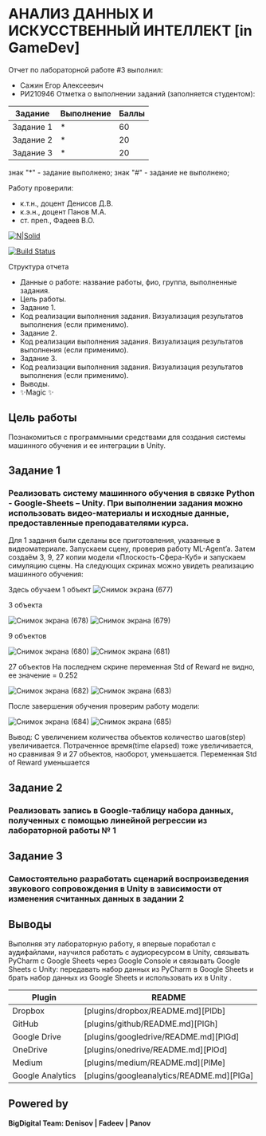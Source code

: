 # АНАЛИЗ ДАННЫХ И ИСКУССТВЕННЫЙ ИНТЕЛЛЕКТ [in GameDev]
Отчет по лабораторной работе #3 выполнил:
- Сажин Егор Алексеевич
- РИ210946
Отметка о выполнении заданий (заполняется студентом):

| Задание | Выполнение | Баллы |
| ------ | ------ | ------ |
| Задание 1 | * | 60 |
| Задание 2 | * | 20 |
| Задание 3 | * | 20 |

знак "*" - задание выполнено; знак "#" - задание не выполнено;

Работу проверили:
- к.т.н., доцент Денисов Д.В.
- к.э.н., доцент Панов М.А.
- ст. преп., Фадеев В.О.

[![N|Solid](https://cldup.com/dTxpPi9lDf.thumb.png)](https://nodesource.com/products/nsolid)

[![Build Status](https://travis-ci.org/joemccann/dillinger.svg?branch=master)](https://travis-ci.org/joemccann/dillinger)

Структура отчета

- Данные о работе: название работы, фио, группа, выполненные задания.
- Цель работы.
- Задание 1.
- Код реализации выполнения задания. Визуализация результатов выполнения (если применимо).
- Задание 2.
- Код реализации выполнения задания. Визуализация результатов выполнения (если применимо).
- Задание 3.
- Код реализации выполнения задания. Визуализация результатов выполнения (если применимо).
- Выводы.
- ✨Magic ✨

## Цель работы
Познакомиться с программными средствами для создания системы машинного обучения и ее интеграции в Unity.

## Задание 1
### Реализовать систему машинного обучения в связке Python - Google-Sheets – Unity. При выполнении задания можно использовать видео-материалы и исходные данные, предоставленные преподавателями курса.

Для 1 задания были сделаны все приготовления, указанные в видеоматериале. Запускаем сцену, проверив работу ML-Agent’a. 
Затем создаём 3, 9, 27 копии модели «Плоскость-Сфера-Куб» и запускаем симуляцию сцены. На следующих скринах можно увидеть реализацию машинного обучения:

Здесь обучаем 1 объект
![Снимок экрана (677)](https://user-images.githubusercontent.com/102538132/197032998-ce8d361c-3581-413f-b3e3-394c30039b9f.png)

3 объекта

![Снимок экрана (678)](https://user-images.githubusercontent.com/102538132/197033017-cf3d4548-579a-464f-812b-d020d9e250ad.png)
![Снимок экрана (679)](https://user-images.githubusercontent.com/102538132/197033029-ec285a26-51fe-4fb3-9d96-314c0d30eafd.png)

9 объектов

![Снимок экрана (680)](https://user-images.githubusercontent.com/102538132/197033039-eddd6635-53bd-4771-a60f-b3d3dfc29d0f.png)
![Снимок экрана (681)](https://user-images.githubusercontent.com/102538132/197033064-0dc29175-4a17-453a-bb08-93ed213ba89f.png)

27 объектов
На последнем скрине переменная Std of Reward не видно, ее значение = 0.252

![Снимок экрана (682)](https://user-images.githubusercontent.com/102538132/197033112-e6adfeaf-5df8-46a5-b780-73de16c7d5c3.png)
![Снимок экрана (683)](https://user-images.githubusercontent.com/102538132/197033132-af89474e-974d-4911-b7dc-400a3ca214e0.png)

После завершения обучения проверим работу модели: 


![Снимок экрана (684)](https://user-images.githubusercontent.com/102538132/197033324-2febd4de-26be-4189-8be8-f1b24b69eddd.png)
![Снимок экрана (685)](https://user-images.githubusercontent.com/102538132/197033338-e51aad29-af01-4894-843b-f40091a3c2ae.png)


Вывод: С увеличением количества объектов количество шагов(step) увеличивается. Потраченное время(time elapsed) тоже увеличивается, но сравнивая 9 и 27 объектов, наоборот, уменьшается. Переменная Std of Reward уменьшается 


## Задание 2
### Реализовать запись в Google-таблицу набора данных, полученных с помощью линейной регрессии из лабораторной работы № 1



## Задание 3
### Самостоятельно разработать сценарий воспроизведения звукового сопровождения в Unity в зависимости от изменения считанных данных в задании 2



## Выводы
Выполняя эту лабораторную работу, я впервые поработал с аудифайлами, научился работать с аудиоресурсом в Unity, связывать PyCharm с Google Sheets через Google Console и связывать Google Sheets с Unity: передавать набор данных из PyCharm в Google Sheets и брать набор данных из Google Sheets и использовать их в Unity .


| Plugin | README |
| ------ | ------ |
| Dropbox | [plugins/dropbox/README.md][PlDb] |
| GitHub | [plugins/github/README.md][PlGh] |
| Google Drive | [plugins/googledrive/README.md][PlGd] |
| OneDrive | [plugins/onedrive/README.md][PlOd] |
| Medium | [plugins/medium/README.md][PlMe] |
| Google Analytics | [plugins/googleanalytics/README.md][PlGa] |

## Powered by

**BigDigital Team: Denisov | Fadeev | Panov**
